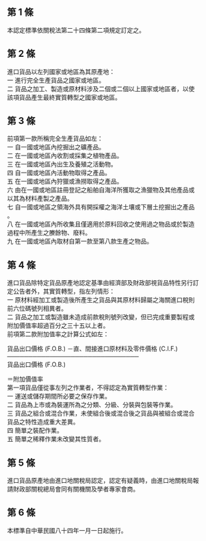 第 1 條
-------
本認定標準依關稅法第二十四條第二項規定訂定之。

第 2 條
-------
進口貨品以左列國家或地區為其原產地：  
一  進行完全生產貨品之國家或地區。  
二  貨品之加工、製造或原材料涉及二個或二個以上國家或地區者，以使  
    該項貨品產生最終實質轉型之國家或地區。

第 3 條
-------
前項第一款所稱完全生產貨品如左：  
一  自一國或地區內挖掘出之礦產品。  
二  在一國或地區內收割或採集之植物產品。  
三  在一國或地區內出生及養殖之活動物。  
四  自一國或地區內活動物取得之產品。  
五  在一國或地區內狩獵或漁撈取得之產品。  
六  由在一國或地區註冊登記之船舶自海洋所獲取之漁獵物及其他產品或  
    以其為材料產製之產品。  
七  自一國或地區之領海外具有開採權之海洋土壤或下層土挖掘出之產品  
    。  
八  在一國或地區內所收集且僅適用於原料回收之使用過之物品或於製造  
    過程中所產生之賸餘物、廢料。  
九  在一國或地區內取材自第一款至第八款生產之物品。

第 4 條
-------
進口貨品除特定貨品原產地認定基準由經濟部及財政部視貨品特性另行訂  
定公告者外，其實質轉型，指左列情形：  
一  原材料經加工或製造後所產生之貨品與其原材料歸屬之海關進口稅則  
    前六位碼號列相異者。  
二  貨品之加工或製造雖未造成前款稅則號列改變，但已完成重要製程或  
    附加價值率超過百分之三十五以上者。  
前項第二款附加值率之計算公式如左：  
  
貨品出口價格 (F.O.B.) －直、間接進口原材料及零件價格 (C.I.F.)  
───────────────────────────────  
                    貨品出口價格 (F.O.B.)  
  
＝附加價值率  
第一項貨品僅從事左列之作業者，不得認定為實質轉型作業：  
一  運送或儲存期間所必要之保存作業。  
二  貨品為上市或為裝運所為之分類、分級、分裝與包裝等作業。  
三  貨品之組合或混合作業，未使組合後或混合後之貨品與被組合或混合  
    貨品之特性造成重大差異。  
四  簡單之裝配作業。  
五  簡單之稀釋作業未改變其性質者。

第 5 條
-------
進口貨品原產地由進口地關稅局認定，認定有疑義時，由進口地關稅局報  
請財政部關稅總局會同有關機關及學者專家會商。

第 6 條
-------
本標準自中華民國八十四年一月一日起施行。

